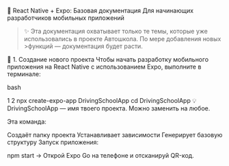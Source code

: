📱 React Native + Expo: Базовая документация
Для начинающих разработчиков мобильных приложений

>✨ Эта документация охватывает только те темы, которые уже использовались в проекте Автошкола. По мере добавления новых >функций — документация будет расти. 

🚀 1. Создание нового проекта
Чтобы начать разработку мобильного приложения на React Native с использованием Expo, выполните в терминале:

bash


1
2
npx create-expo-app DrivingSchoolApp
cd DrivingSchoolApp
💡 DrivingSchoolApp — имя твоего проекта. Можно заменить на любое. 

Эта команда:

Создаёт папку проекта
Устанавливает зависимости
Генерирует базовую структуру
Запуск приложения:

npm start
→ Открой Expo Go на телефоне и отсканируй QR-код.

